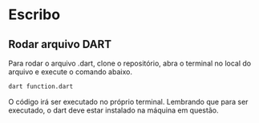 # Escribo

## Rodar arquivo DART

Para rodar o arquivo .dart, clone o repositório, abra o terminal no local do arquivo e execute o comando abaixo.

```bash
dart function.dart
```

O código irá ser executado no próprio terminal. Lembrando que para ser executado, o dart deve estar instalado na máquina em questão.